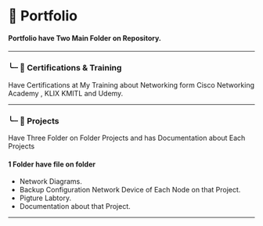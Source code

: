 # 📂 Portfolio
#### Portfolio have Two Main Folder on Repository.
---
### ╰┈ 📂 Certifications & Training
Have Certifications at My Training  about Networking form Cisco Networking Academy , KLIX KMITL and Udemy.

---

### ╰┈ 📂 Projects
Have Three Folder on Folder Projects and has Documentation about Each Projects

#### 1 Folder have file on folder
- Network Diagrams.
- Backup Configuration Network Device of Each Node on that Project.
- Pigture Labtory.
- Documentation about that Project.

---
